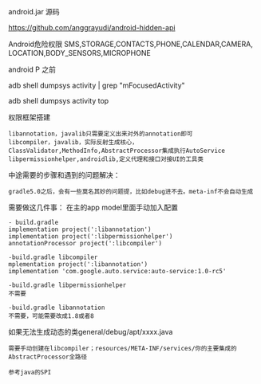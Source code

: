 android.jar 源码

https://github.com/anggrayudi/android-hidden-api


Android危险权限
    SMS,STORAGE,CONTACTS,PHONE,CALENDAR,CAMERA,
    LOCATION,BODY_SENSORS,MICROPHONE
    
    
android P 之前

adb shell dumpsys activity | grep "mFocusedActivity"

adb shell dumpsys activity top

权限框架搭建

    libannotation，javalib只需要定义出来对外的annotation即可
    libcompiler，javalib，实际反射生成核心，ClassValidator,MethodInfo,AbstractProcessor集成执行AutoService
    libpermissionhelper,androidlib,定义代理和接口对接UI的工具类
    
中途需要的步骤和遇到的问题解决：

    gradle5.0之后，会有一些莫名其妙的问题提，比如debug进不去。meta-inf不会自动生成

需要做这几件事：
在主的app model里面手动加入配置

    - build.gradle
    implementation project(':libannotation')
    implementation project(':libpermissionhelper')
    annotationProcessor project(':libcompiler')
    
    -build.gradle libcompiler
    mplementation project(':libannotation')
    implementation 'com.google.auto.service:auto-service:1.0-rc5'
    
    -build.gradle libpermissionhelper
    不需要
    
    -build.gradle libannotation
    不需要，可能需要改成1.8或者8
    
如果无法生成动态的类general/debug/apt/xxxx.java
    
    需要手动创建在libcompiler；resources/META-INF/services/你的主要集成的AbstractProcessor全路径
    
    参考java的SPI